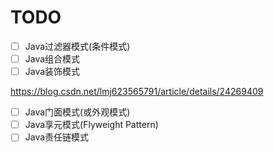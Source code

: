 # TODO

- [ ] Java过滤器模式(条件模式)
- [ ] Java组合模式
- [ ] Java装饰模式

https://blog.csdn.net/lmj623565791/article/details/24269409
- [ ] Java门面模式(或外观模式)
- [ ] Java享元模式(Flyweight Pattern)
- [ ] Java责任链模式